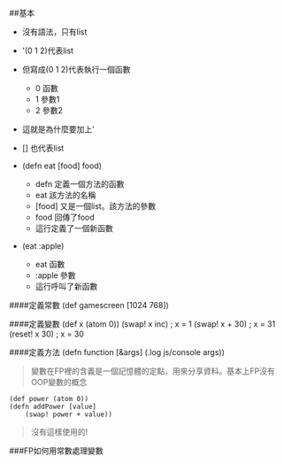 ##基本

* 沒有語法，只有list
* '(0 1 2)代表list
* 但寫成(0 1 2)代表執行一個函數
    * 0 函數
    * 1 參數1
    * 2 參數2
* 這就是為什麼要加上'
* [] 也代表list
* (defn eat [food] food)
    * defn 定義一個方法的函數
    * eat 該方法的名稱
    * [food] 又是一個list。該方法的參數
    * food 回傳了food
    * 這行定義了一個新函數
    
* (eat :apple)
    * eat 函數
    * :apple 參數
    * 這行呼叫了新函數

####定義常數
    (def gamescreen [1024 768])
    
####定義變數
    (def x (atom 0))
    (swap! x inc)  ; x = 1
    (swap! x + 30) ; x = 31
    (reset! x 30)  ; x = 30
    
####定義方法
    (defn function [&args]
        (.log js/console args))
        
> 變數在FP裡的含義是一個記憶體的定點，用來分享資料。基本上FP沒有OOP變數的概念
    
    (def power (atom 0))
    (defn addPower [value]
        (swap! power + value))
> 沒有這樣使用的!

###FP如何用常數處理變數